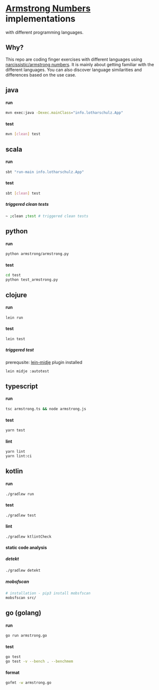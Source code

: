# [Armstrong Numbers](https://en.wikipedia.org/wiki/Narcissistic_number) implementations
with different programming languages.

## Why?
This repo are coding finger exercises with different languages using [narcissistic/armstrong numbers](https://en.wikipedia.org/wiki/Narcissistic_number). It is mainly about getting familiar with the different languages.
You can also discover language similarities and differences based on the use case.

## java

#### run
```sh
mvn exec:java -Dexec.mainClass="info.lotharschulz.App"
```
#### test
```sh
mvn [clean] test
```

## scala

#### run
```sh
sbt "run-main info.lotharschulz.App"
```
#### test
```sh
sbt [clean] test
```
##### triggered clean tests
```sh
~ ;clean ;test # triggered clean tests
```

## python

#### run
```sh
python armstrong/armstrong.py
```
#### test
```sh
cd test
python test_armstrong.py
```

## clojure

#### run
```sh
lein run
```
#### test
```sh
lein test
```
##### triggered test
prerequsite: [lein-midje](https://github.com/marick/lein-midje) plugin installed
```sh
lein midje :autotest
```

## typescript

#### run
```sh
tsc armstrong.ts && node armstrong.js
```
#### test
```sh
yarn test
```

#### lint
```sh
yarn lint
yarn lint:ci
```


## kotlin

#### run
```sh
./gradlew run
```
#### test
```sh
./gradlew test
```

#### lint
```sh
./gradlew ktlintCheck
```

#### static code analysis

##### detekt

```sh
./gradlew detekt
```

##### mobsfscan

```sh
# installation - pip3 install mobsfscan
mobsfscan src/
```

## go (golang)

#### run
```sh
go run armstrong.go
```

#### test
```sh
go test
go test -v --bench . --benchmem
```

#### format
```sh
gofmt -w armstrong.go
```
